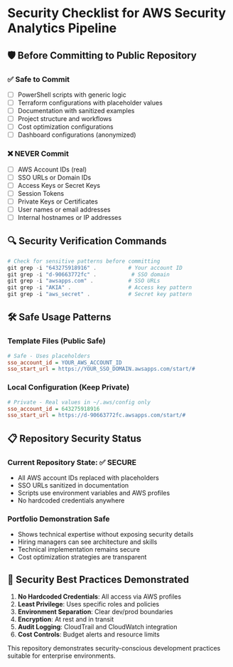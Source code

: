 # Security Checklist for AWS Security Analytics Pipeline

## 🛡️ Before Committing to Public Repository

### ✅ Safe to Commit
- [ ] PowerShell scripts with generic logic
- [ ] Terraform configurations with placeholder values
- [ ] Documentation with sanitized examples
- [ ] Project structure and workflows
- [ ] Cost optimization configurations
- [ ] Dashboard configurations (anonymized)

### ❌ NEVER Commit
- [ ] AWS Account IDs (real)
- [ ] SSO URLs or Domain IDs
- [ ] Access Keys or Secret Keys
- [ ] Session Tokens
- [ ] Private Keys or Certificates
- [ ] User names or email addresses
- [ ] Internal hostnames or IP addresses

## 🔍 Security Verification Commands

```powershell
# Check for sensitive patterns before committing
git grep -i "643275918916" .          # Your account ID
git grep -i "d-90663772fc" .           # SSO domain
git grep -i "awsapps.com" .           # SSO URLs
git grep -i "AKIA" .                  # Access key pattern
git grep -i "aws_secret" .            # Secret key pattern
```

## 🛠️ Safe Usage Patterns

### Template Files (Public Safe)
```ini
# Safe - Uses placeholders
sso_account_id = YOUR_AWS_ACCOUNT_ID
sso_start_url = https://YOUR_SSO_DOMAIN.awsapps.com/start/#
```

### Local Configuration (Keep Private)
```ini
# Private - Real values in ~/.aws/config only
sso_account_id = 643275918916
sso_start_url = https://d-90663772fc.awsapps.com/start/#
```

## 📋 Repository Security Status

### Current Repository State: ✅ SECURE
- All AWS account IDs replaced with placeholders
- SSO URLs sanitized in documentation
- Scripts use environment variables and AWS profiles
- No hardcoded credentials anywhere

### Portfolio Demonstration Safe
- Shows technical expertise without exposing security details
- Hiring managers can see architecture and skills
- Technical implementation remains secure
- Cost optimization strategies are transparent

## 🎯 Security Best Practices Demonstrated

1. **No Hardcoded Credentials**: All access via AWS profiles
2. **Least Privilege**: Uses specific roles and policies
3. **Environment Separation**: Clear dev/prod boundaries
4. **Encryption**: At rest and in transit
5. **Audit Logging**: CloudTrail and CloudWatch integration
6. **Cost Controls**: Budget alerts and resource limits

This repository demonstrates security-conscious development practices suitable for enterprise environments.
